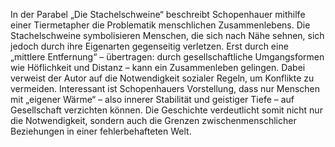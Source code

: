In der Parabel „Die Stachelschweine“ beschreibt Schopenhauer mithilfe einer Tiermetapher 
die Problematik menschlichen Zusammenlebens. Die Stachelschweine symbolisieren 
Menschen, die sich nach Nähe sehnen, sich jedoch durch ihre Eigenarten gegenseitig 
verletzen. Erst durch eine „mittlere Entfernung“ – übertragen: durch gesellschaftliche 
Umgangsformen wie Höflichkeit und Distanz – kann ein Zusammenleben gelingen. Dabei 
verweist der Autor auf die Notwendigkeit sozialer Regeln, um Konflikte zu vermeiden. 
Interessant ist Schopenhauers Vorstellung, dass nur Menschen mit „eigener Wärme“ – also 
innerer Stabilität und geistiger Tiefe – auf Gesellschaft verzichten können. Die Geschichte 
verdeutlicht somit nicht nur die Notwendigkeit, sondern auch die Grenzen 
zwischenmenschlicher Beziehungen in einer fehlerbehafteten Welt. 